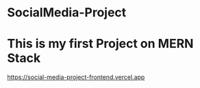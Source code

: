 # SocialMedia-Project

# This is my first Project on MERN Stack
<a>https://social-media-project-frontend.vercel.app</a>
